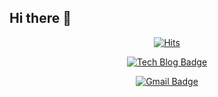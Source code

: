 ## Hi there 👋

<!--
**dohoon-test/dohoon-test** is a ✨ _special_ ✨ repository because its `README.md` (this file) appears on your GitHub profile.

Here are some ideas to get you started:

- 🔭 I’m currently working on ...
- 🌱 I’m currently learning ...
- 👯 I’m looking to collaborate on ...
- 🤔 I’m looking for help with ...
- 💬 Ask me about ...
- 📫 How to reach me: ...
- 😄 Pronouns: ...
- ⚡ Fun fact: ...
-->
 <div align=center>
	
  [![Hits](https://hits.seeyoufarm.com/api/count/incr/badge.svg?url=https%3A%2F%2Fgithub.com%2Fdohoon-test&count_bg=%23FF007B&title_bg=%23555555&icon=angellist.svg&icon_color=%23E7E7E7&title=Visit&edge_flat=false)](https://hits.seeyoufarm.com)
  
  [![Tech Blog Badge](http://img.shields.io/badge/-Tech%20blog-black?style=flat-square&logo=github&link=https://dohoon-test.github.io/)](https://dohoon-test.github.io/)

  [![Gmail Badge](https://img.shields.io/badge/Gmail-d14836?style=flat-square&logo=Gmail&logoColor=white&link=mailto:0921danieldaniel@gmail.com)](mailto:0921danieldaniel@gmail.com)

  
  </div>
